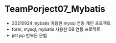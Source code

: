 # TeamPorject07_Mybatis
- 20210924 mybatis 이용한 mysql 연동 개인 프로젝트
- form, mysql, mybatis 사용한 DB 연동 프로젝트
- jstl jsp 반복문 문법
